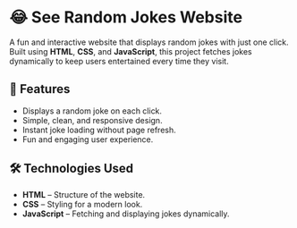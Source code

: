# 😂 See Random Jokes Website

A fun and interactive website that displays random jokes with just one click. Built using **HTML**, **CSS**, and **JavaScript**, this project fetches jokes dynamically to keep users entertained every time they visit.

## 🚀 Features
- Displays a random joke on each click.
- Simple, clean, and responsive design.
- Instant joke loading without page refresh.
- Fun and engaging user experience.

## 🛠️ Technologies Used
- **HTML** – Structure of the website.
- **CSS** – Styling for a modern look.
- **JavaScript** – Fetching and displaying jokes dynamically.

